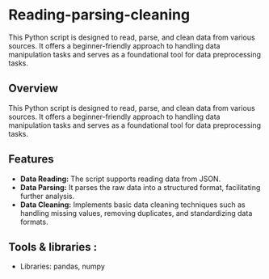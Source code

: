 # Reading-parsing-cleaning
This Python script is designed to read, parse, and clean data from various sources. It offers a beginner-friendly approach to handling data manipulation tasks and serves as a foundational tool for data preprocessing tasks.
## Overview
This Python script is designed to read, parse, and clean data from various sources. It offers a beginner-friendly approach to handling data manipulation tasks and serves as a foundational tool for data preprocessing tasks.

## Features
- **Data Reading:** The script supports reading data from JSON.
- **Data Parsing:** It parses the raw data into a structured format, facilitating further analysis.
- **Data Cleaning:** Implements basic data cleaning techniques such as handling missing values, removing duplicates, and standardizing data formats.

## Tools & libraries : 
- Libraries: pandas, numpy
